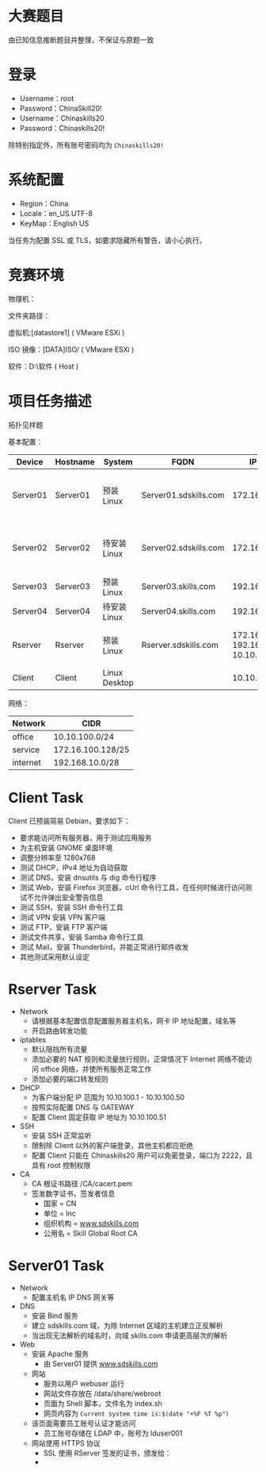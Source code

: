 # 大赛题目

由已知信息推断题目并整理，不保证与原题一致

# 登录

- Username：root
- Password：ChinaSkill20!
- Username：Chinaskills20
- Password：Chinaskills20!

除特别指定外，所有账号密码均为 `Chinaskills20!`

# 系统配置

- Region：China
- Locale：en_US.UTF-8
- KeyMap：English US

当任务为配置 SSL 或 TLS，如要求隐藏所有警告，请小心执行。

# 竞赛环境

物理机：

文件夹路径：

虚拟机:[datastore1] ( VMware ESXi )

ISO 镜像：[DATA]ISO/ ( VMware ESXi )

软件：D:\软件 ( Host )

# 项目任务描述

拓扑见样题

基本配置：

Device|Hostname|System|FQDN|IP Address|Service
-|-|-|-|-|-
Server01|Server01|预装 Linux|Server01.sdskills.com|172.16.100.201/25|DNS <br> Web <br> SSH <br> LDAP <br> DBMS 
Server02|Server02|待安装 Linux|Server02.sdskills.com|172.16.100.202/25|RAID5 <br> NFS <br> FTP <br> Mail <br> SSH <br> |
Server03|Server03|预装 Linux|Server03.skills.com|192.168.10.3/28|NTP <br> OpenVPN
Server04|Server04|待安装 Linux|Server04.skills.com|192.168.10.4/28|DNS <br> Web <br>
Rserver|Rserver|预装 Linux|Rserver.sdskills.com|172.16.100.254/25 <br> 192.168.10.2/28 <br> 10.10.10.254/24|firewall <br> DHCP <br> SSH <br> CA
Client|Client|Linux Desktop||10.10.100.x|none

网络：

Network|CIDR
-|-
office|10.10.100.0/24
service|172.16.100.128/25
internet|192.168.10.0/28


# Client Task

Client 已预装简易 Debian，要求如下：

- 要求能访问所有服务器，用于测试应用服务
- 为主机安装 GNOME 桌面环境
- 调整分辨率至 1280x768
- 测试 DHCP，IPv4 地址为自动获取
- 测试 DNS，安装 dnsutils 与 dig 命令行程序
- 测试 Web，安装 Firefox 浏览器，cUrl 命令行工具，在任何时候进行访问测试不允许弹出安全警告信息
- 测试 SSH，安装 SSH 命令行工具
- 测试 VPN 安装 VPN 客户端
- 测试 FTP，安装 FTP 客户端
- 测试文件共享，安装 Samba 命令行工具
- 测试 Mail，安装 Thunderbird，并能正常进行邮件收发
- 其他测试采用默认设定

# Rserver Task

* Network
  * 请根据基本配置信息配置服务器主机名，网卡 IP 地址配置，域名等
  * 开启路由转发功能
* iptables
  * 默认阻挡所有流量
  * 添加必要的 NAT 规则和流量放行规则，正常情况下 Internet 网络不能访问 office 网络，并使所有服务正常工作
  * 添加必要的端口转发规则
* DHCP
  * 为客户端分配 IP 范围为 10.10.100.1 - 10.10.100.50
  * 按照实际配置 DNS 与 GATEWAY
  * 配置 Client 固定获取 IP 地址为 10.10.100.51
* SSH
  * 安装 SSH 正常监听
  * 限制除 Client 以外的客户端登录，其他主机都应拒绝
  * 配置 Client 只能在 Chinaskills20 用户可以免密登录，端口为 2222，且具有 root 控制权限
* CA
  * CA 根证书路径 /CA/cacert.pem
  * 签发数字证书，签发者信息
    * 国家 = CN
    * 单位 = Inc
    * 组织机构 = www.sdskills.com
    * 公用名 = Skill Global Root CA

# Server01 Task

* Network 
  * 配置主机名 IP DNS 网关等
* DNS
  * 安装 Bind 服务
  * 建立 sdskills.com 域，为除 Internet 区域的主机建立正反解析
  * 当出现无法解析的域名时，向域 skills.com 申请更高层次的解析
* Web
  * 安装 Apache 服务
    * 由 Server01 提供 www.sdskills.com
  * 网站
    * 服务以用户 webuser 运行
    * 网站文件存放在 /data/share/webroot
    * 页面为 Shell 脚本，文件名为 index.sh
    * 网页内容为 `Current system time is:$(date "+%F %T %p")`
  * 该页面需要员工账号认证才能访问
    * 员工账号存储在 LDAP 中，账号为 lduser001
  * 网站使用 HTTPS 协议
    * SSL 使用 RServer 签发的证书，颁发给：
    * 